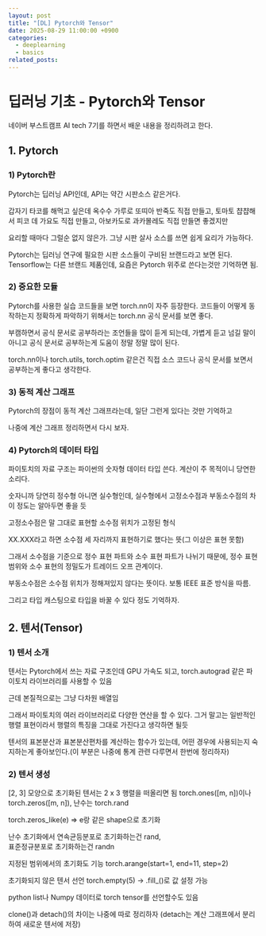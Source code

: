 ```yaml
---
layout: post
title: "[DL] Pytorch와 Tensor"
date: 2025-08-29 11:00:00 +0900
categories:
  - deeplearning
  - basics
related_posts:
---
```


# 딥러닝 기초 - Pytorch와 Tensor

<!-- 부제목이 있다면 작성 -->

네이버 부스트캠프 AI tech 7기를 하면서 배운 내용을 정리하려고 한다.

## 1. Pytorch

### 1) Pytorch란

Pytorch는 딥러닝 API인데, API는 약간 시판소스 같은거다.

갑자기 타코를 해먹고 싶은데 옥수수 가루로 또띠아 반죽도 직접 만들고,
토마토 챱챱해서 피코 데 가요도 직접 만들고, 아보카도로 과카몰레도 직접 만들면 좋겠지만

요리할 때마다 그럴순 없지 않은가. 그냥 시판 살사 소스를 쓰면 쉽게 요리가 가능하다.

Pytorch는 딥러닝 연구에 필요한 시판 소스들이 구비된 브랜드라고 보면 된다.
Tensorflow는 다른 브랜드 제품인데, 요즘은 Pytorch 위주로 쓴다는것만 기억하면 됨.

### 2) 중요한 모듈

Pytorch를 사용한 실습 코드들을 보면 torch.nn이 자주 등장한다.
코드들이 어떻게 동작하는지 정확하게 파악하기 위해서는 torch.nn 공식 문서를 보면 좋다.

부캠하면서 공식 문서로 공부하라는 조언들을 많이 듣게 되는데, 가볍게 듣고 넘길 말이 아니고
공식 문서로 공부하는게 도움이 정말 정말 많이 된다.

torch.nn이나 torch.utils, torch.optim 같은건 직접 소스 코드나 공식 문서를 보면서 공부하는게 좋다고 생각한다.

### 3) 동적 계산 그래프

Pytorch의 장점이 동적 계산 그래프라는데, 일단 그런게 있다는 것만 기억하고

나중에 계산 그래프 정리하면서 다시 보자.

### 4) Pytorch의 데이터 타입

파이토치의 자료 구조는 파이썬의 숫자형 데이터 타입 쓴다. 계산이 주 목적이니 당연한 소리다.

숫자니까 당연히 정수형 아니면 실수형인데, 실수형에서 고정소수점과 부동소수점의 차이 정도는 알아두면 좋을 듯

고정소수점은 말 그대로 표현할 소수점 위치가 고정된 형식

XX.XXX라고 하면 소수점 세 자리까지 표현하기로 했다는 뜻(그 이상은 표현 못함)

그래서 소수점을 기준으로 정수 표현 파트와 소수 표현 파트가 나뉘기 때문에,
정수 표현 범위와 소수 표현의 정밀도가 트레이드 오프 관계이다.

부동소수점은 소수점 위치가 정해져있지 않다는 뜻이다. 보통 IEEE 표준 방식을 따름.

그리고 타입 캐스팅으로 타입을 바꿀 수 있다 정도 기억하자.

## 2. 텐서(Tensor)

### 1) 텐서 소개

텐서는 Pytorch에서 쓰는 자료 구조인데 GPU 가속도 되고,
torch.autograd 같은 파이토치 라이브러리를 사용할 수 있음

근데 본질적으로는 그냥 다차원 배열임

그래서 파이토치의 여러 라이브러리로 다양한 연산을 할 수 있다.
그거 말고는 일반적인 행렬 표현이라서 행렬의 특징을 그대로 가진다고 생각하면 될듯

텐서의 표본분산과 표본분산편차를 계산하는 함수가 있는데,
어떤 경우에 사용되는지 숙지하는게 좋아보인다.(이 부분은 나중에 통계 관련 다루면서 한번에 정리하자)

### 2) 텐서 생성

[2, 3] 모양으로 초기화된 텐서는 2 x 3 행렬을 떠올리면 됨
torch.ones([m, n])이나 torch.zeros([m, n]), 난수는 torch.rand

torch.zeros_like(e) => e랑 같은 shape으로 초기화

난수 초기화에서
연속균등분포로 초기화하는건 rand,
<br>
표준정규분포로 초기화하는건 randn

지정된 범위에서의 초기화도 기능 torch.arange(start=1, end=11, step=2)

초기화되지 않은 텐서 선언 torch.empty(5) -> .fill\_()로 값 설정 가능

python list나 Numpy 데이터로 torch tensor를 선언할수도 있음

clone()과 detach()의 차이는 나중에 따로 정리하자
(detach는 계산 그래프에서 분리하여 새로운 텐서에 저장)
